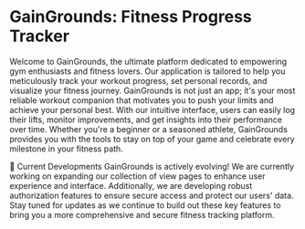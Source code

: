 # GainGrounds: Fitness Progress Tracker

Welcome to GainGrounds, the ultimate platform dedicated to empowering gym enthusiasts and fitness lovers. Our application is tailored to help you meticulously track your workout progress, set personal records, and visualize your fitness journey. GainGrounds is not just an app; it's your most reliable workout companion that motivates you to push your limits and achieve your personal best. With our intuitive interface, users can easily log their lifts, monitor improvements, and get insights into their performance over time. Whether you're a beginner or a seasoned athlete, GainGrounds provides you with the tools to stay on top of your game and celebrate every milestone in your fitness path.


🚧 Current Developments
GainGrounds is actively evolving! We are currently working on expanding our collection of view pages to enhance user experience and interface. Additionally, we are developing robust authorization features to ensure secure access and protect our users' data. Stay tuned for updates as we continue to build out these key features to bring you a more comprehensive and secure fitness tracking platform.
